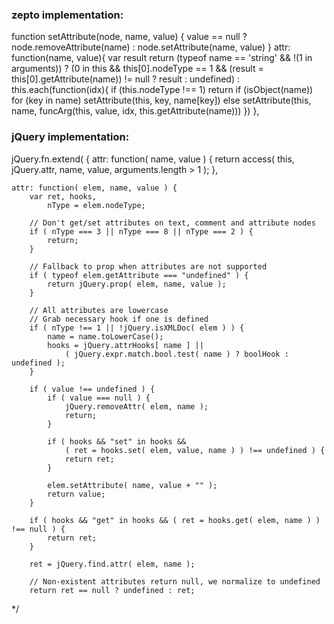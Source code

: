 ### zepto implementation:
  function setAttribute(node, name, value) {
    value == null ? node.removeAttribute(name) : node.setAttribute(name, value)
  }
    attr: function(name, value){
      var result
      return (typeof name == 'string' && !(1 in arguments)) ?
        (0 in this && this[0].nodeType == 1 && (result = this[0].getAttribute(name)) != null ? result : undefined) :
        this.each(function(idx){
          if (this.nodeType !== 1) return
          if (isObject(name)) for (key in name) setAttribute(this, key, name[key])
          else setAttribute(this, name, funcArg(this, value, idx, this.getAttribute(name)))
        })
    },



### jQuery implementation:
jQuery.fn.extend( {
	attr: function( name, value ) {
		return access( this, jQuery.attr, name, value, arguments.length > 1 );
	},

	attr: function( elem, name, value ) {
		var ret, hooks,
			nType = elem.nodeType;

		// Don't get/set attributes on text, comment and attribute nodes
		if ( nType === 3 || nType === 8 || nType === 2 ) {
			return;
		}

		// Fallback to prop when attributes are not supported
		if ( typeof elem.getAttribute === "undefined" ) {
			return jQuery.prop( elem, name, value );
		}

		// All attributes are lowercase
		// Grab necessary hook if one is defined
		if ( nType !== 1 || !jQuery.isXMLDoc( elem ) ) {
			name = name.toLowerCase();
			hooks = jQuery.attrHooks[ name ] ||
				( jQuery.expr.match.bool.test( name ) ? boolHook : undefined );
		}

		if ( value !== undefined ) {
			if ( value === null ) {
				jQuery.removeAttr( elem, name );
				return;
			}

			if ( hooks && "set" in hooks &&
				( ret = hooks.set( elem, value, name ) ) !== undefined ) {
				return ret;
			}

			elem.setAttribute( name, value + "" );
			return value;
		}

		if ( hooks && "get" in hooks && ( ret = hooks.get( elem, name ) ) !== null ) {
			return ret;
		}

		ret = jQuery.find.attr( elem, name );

		// Non-existent attributes return null, we normalize to undefined
		return ret == null ? undefined : ret;
*/

